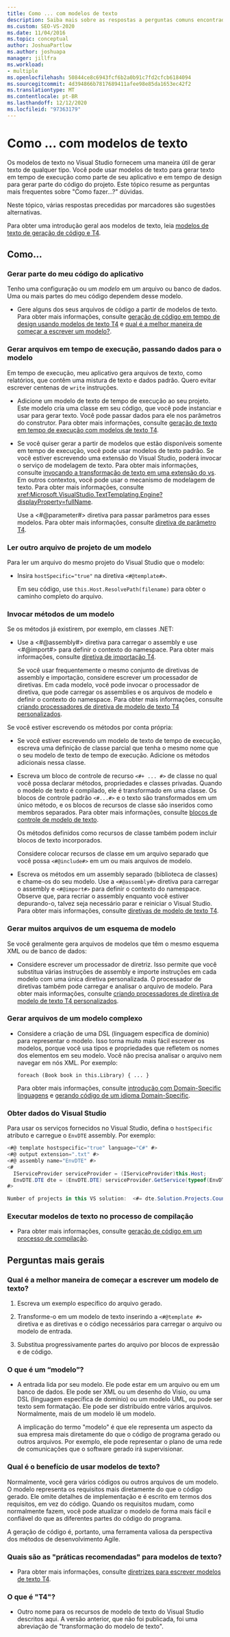 ```yaml
---
title: Como ... com modelos de texto
description: Saiba mais sobre as respostas a perguntas comuns encontradas ao usar modelos de texto para gerar texto.
ms.custom: SEO-VS-2020
ms.date: 11/04/2016
ms.topic: conceptual
author: JoshuaPartlow
ms.author: joshuapa
manager: jillfra
ms.workload:
- multiple
ms.openlocfilehash: 50844ce8c6943fcf6b2a0b91c7fd2cfcb6184094
ms.sourcegitcommit: 4d394866b7817689411afee98e85da1653ec42f2
ms.translationtype: MT
ms.contentlocale: pt-BR
ms.lasthandoff: 12/12/2020
ms.locfileid: "97363179"
---
```

# <a name="how-to--with-text-templates"></a>Como ... com modelos de texto
Os modelos de texto no Visual Studio fornecem uma maneira útil de gerar texto de qualquer tipo. Você pode usar modelos de texto para gerar texto em tempo de execução como parte de seu aplicativo e em tempo de design para gerar parte do código do projeto. Este tópico resume as perguntas mais frequentes sobre "Como fazer...?" dúvidas.

 Neste tópico, várias respostas precedidas por marcadores são sugestões alternativas.

 Para obter uma introdução geral aos modelos de texto, leia [modelos de texto de geração de código e T4](../modeling/code-generation-and-t4-text-templates.md).

## <a name="how-to-"></a>Como...

### <a name="generate-part-of-my-application-code"></a>Gerar parte do meu código do aplicativo
 Tenho uma configuração ou um *modelo* em um arquivo ou banco de dados. Uma ou mais partes do meu código dependem desse modelo.

- Gere alguns dos seus arquivos de código a partir de modelos de texto. Para obter mais informações, consulte [geração de código em tempo de design usando modelos de texto T4](../modeling/design-time-code-generation-by-using-t4-text-templates.md) e [qual é a melhor maneira de começar a escrever um modelo?](#starting).

### <a name="generate-files-at-run-time-passing-data-into-the-template"></a>Gerar arquivos em tempo de execução, passando dados para o modelo
 Em tempo de execução, meu aplicativo gera arquivos de texto, como relatórios, que contêm uma mistura de texto e dados padrão. Quero evitar escrever centenas de `write` instruções.

- Adicione um modelo de texto de tempo de execução ao seu projeto. Este modelo cria uma classe em seu código, que você pode instanciar e usar para gerar texto. Você pode passar dados para ele nos parâmetros do construtor. Para obter mais informações, consulte [geração de texto em tempo de execução com modelos de texto T4](../modeling/run-time-text-generation-with-t4-text-templates.md).

- Se você quiser gerar a partir de modelos que estão disponíveis somente em tempo de execução, você pode usar modelos de texto padrão. Se você estiver escrevendo uma extensão do Visual Studio, poderá invocar o serviço de modelagem de texto. Para obter mais informações, consulte [invocando a transformação de texto em uma extensão do vs](../modeling/invoking-text-transformation-in-a-vs-extension.md). Em outros contextos, você pode usar o mecanismo de modelagem de texto. Para obter mais informações, consulte <xref:Microsoft.VisualStudio.TextTemplating.Engine?displayProperty=fullName>.

     Use a \<#@parameter#> diretiva para passar parâmetros para esses modelos. Para obter mais informações, consulte [diretiva de parâmetro T4](../modeling/t4-parameter-directive.md).

### <a name="read-another-project-file-from-a-template"></a>Ler outro arquivo de projeto de um modelo
 Para ler um arquivo do mesmo projeto do Visual Studio que o modelo:

- Insira `hostSpecific="true"` na diretiva `<#@template#>`.

     Em seu código, use `this.Host.ResolvePath(filename)` para obter o caminho completo do arquivo.

### <a name="invoke-methods-from-a-template"></a>Invocar métodos de um modelo

Se os métodos já existirem, por exemplo, em classes .NET:

- Use a \<#@assembly#> diretiva para carregar o assembly e use \<#@import#> para definir o contexto do namespace. Para obter mais informações, consulte [diretiva de importação T4](../modeling/t4-import-directive.md).

   Se você usar frequentemente o mesmo conjunto de diretivas de assembly e importação, considere escrever um processador de diretivas. Em cada modelo, você pode invocar o processador de diretiva, que pode carregar os assemblies e os arquivos de modelo e definir o contexto do namespace. Para obter mais informações, consulte [criando processadores de diretiva de modelo de texto T4 personalizados](../modeling/creating-custom-t4-text-template-directive-processors.md).

Se você estiver escrevendo os métodos por conta própria:

- Se você estiver escrevendo um modelo de texto de tempo de execução, escreva uma definição de classe parcial que tenha o mesmo nome que o seu modelo de texto de tempo de execução. Adicione os métodos adicionais nessa classe.

- Escreva um bloco de controle de recurso `<#+ ... #>` de classe no qual você possa declarar métodos, propriedades e classes privadas. Quando o modelo de texto é compilado, ele é transformado em uma classe. Os blocos de controle padrão `<#...#>` e o texto são transformados em um único método, e os blocos de recursos de classe são inseridos como membros separados. Para obter mais informações, consulte [blocos de controle de modelo de texto](../modeling/text-template-control-blocks.md).

   Os métodos definidos como recursos de classe também podem incluir blocos de texto incorporados.

   Considere colocar recursos de classe em um arquivo separado que você possa `<#@include#>` em um ou mais arquivos de modelo.

- Escreva os métodos em um assembly separado (biblioteca de classes) e chame-os do seu modelo. Use a `<#@assembly#>` diretiva para carregar o assembly e `<#@import#>` para definir o contexto do namespace. Observe que, para recriar o assembly enquanto você estiver depurando-o, talvez seja necessário parar e reiniciar o Visual Studio. Para obter mais informações, consulte [diretivas de modelo de texto T4](../modeling/t4-text-template-directives.md).

### <a name="generate-many-files-from-one-model-schema"></a>Gerar muitos arquivos de um esquema de modelo
 Se você geralmente gera arquivos de modelos que têm o mesmo esquema XML ou de banco de dados:

- Considere escrever um processador de diretriz. Isso permite que você substitua várias instruções de assembly e importe instruções em cada modelo com uma única diretiva personalizada. O processador de diretivas também pode carregar e analisar o arquivo de modelo. Para obter mais informações, consulte [criando processadores de diretiva de modelo de texto T4 personalizados](../modeling/creating-custom-t4-text-template-directive-processors.md).

### <a name="generate-files-from-a-complex-model"></a>Gerar arquivos de um modelo complexo

- Considere a criação de uma DSL (linguagem específica de domínio) para representar o modelo. Isso torna muito mais fácil escrever os modelos, porque você usa tipos e propriedades que refletem os nomes dos elementos em seu modelo. Você não precisa analisar o arquivo nem navegar em nós XML. Por exemplo:

     `foreach (Book book in this.Library) { ... }`

     Para obter mais informações, consulte [introdução com Domain-Specific linguagens](../modeling/getting-started-with-domain-specific-languages.md) e [gerando código de um idioma Domain-Specific](../modeling/generating-code-from-a-domain-specific-language.md).

### <a name="get-data-from-visual-studio"></a>Obter dados do Visual Studio
 Para usar os serviços fornecidos no Visual Studio, defina o `hostSpecific` atributo e carregue o `EnvDTE` assembly. Por exemplo:

```csharp
<#@ template hostspecific="true" language="C#" #>
<#@ output extension=".txt" #>
<#@ assembly name="EnvDTE" #>
<#
  IServiceProvider serviceProvider = (IServiceProvider)this.Host;
  EnvDTE.DTE dte = (EnvDTE.DTE) serviceProvider.GetService(typeof(EnvDTE.DTE));
#>

Number of projects in this VS solution:  <#= dte.Solution.Projects.Count #>
```

### <a name="execute-text-templates-in-the-build-process"></a>Executar modelos de texto no processo de compilação

- Para obter mais informações, consulte [geração de código em um processo de compilação](../modeling/code-generation-in-a-build-process.md).

## <a name="more-general-questions"></a>Perguntas mais gerais

### <a name="what-is-the-best-way-to-start-writing-a-text-template"></a><a name="starting"></a> Qual é a melhor maneira de começar a escrever um modelo de texto?

1. Escreva um exemplo específico do arquivo gerado.

2. Transforme-o em um modelo de texto inserindo a `<#@template #>` diretiva e as diretivas e o código necessários para carregar o arquivo ou modelo de entrada.

3. Substitua progressivamente partes do arquivo por blocos de expressão e de código.

### <a name="what-is-a-model"></a>O que é um “modelo”?

- A entrada lida por seu modelo. Ele pode estar em um arquivo ou em um banco de dados. Ele pode ser XML ou um desenho do Visio, ou uma DSL (linguagem específica de domínio) ou um modelo UML, ou pode ser texto sem formatação. Ele pode ser distribuído entre vários arquivos. Normalmente, mais de um modelo lê um modelo.

     A implicação do termo "modelo" é que ele representa um aspecto da sua empresa mais diretamente do que o código de programa gerado ou outros arquivos. Por exemplo, ele pode representar o plano de uma rede de comunicações que o software gerado irá supervisionar.

### <a name="what-is-the-benefit-of-using-text-templates"></a>Qual é o benefício de usar modelos de texto?
 Normalmente, você gera vários códigos ou outros arquivos de um modelo. O modelo representa os requisitos mais diretamente do que o código gerado. Ele omite detalhes de implementação e é escrito em termos dos requisitos, em vez do código. Quando os requisitos mudam, como normalmente fazem, você pode atualizar o modelo de forma mais fácil e confiável do que as diferentes partes do código do programa.

 A geração de código é, portanto, uma ferramenta valiosa da perspectiva dos métodos de desenvolvimento Agile.

### <a name="what-best-practices-are-there-for-text-templates"></a>Quais são as "práticas recomendadas" para modelos de texto?

- Para obter mais informações, consulte [diretrizes para escrever modelos de texto T4](../modeling/guidelines-for-writing-t4-text-templates.md).

### <a name="what-is-t4"></a>O que é "T4"?

- Outro nome para os recursos de modelo de texto do Visual Studio descritos aqui. A versão anterior, que não foi publicada, foi uma abreviação de "transformação do modelo de texto".
